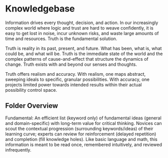 # Knowledgebase

Information drives every thought, decision, and action. In our increasingly complex world where logic and trust are hard to weave confidently, it is easy to get lost in noise, incur unknown risks, and waste large amounts of time and resources. Truth is the fundamental solution.

Truth is reality in its past, present, and future. What has been, what is, what could be, and what will be. Truth is the immediate state of the world and the complex patterns of cause-and-effect that structure the dynamics of change. Truth exists with and beyond our senses and thoughts.

Truth offers realism and accuracy. With realism, one maps abstract, sweeping ideals to specific, granular possibilities. With accuracy, one projects limited power towards intended results within their actual possibility control space.

## Folder Overview

Fundamental: An efficient list (keyword only) of fundamental ideas (general and domain-specific) with long-term value for critical thinking. Novices can scout the contextual progression (surrounding keywords/ideas) of their learning curve; experts can review for reinforcement (delayed repetition) and completion (fill knowledge holes). Like basic language and math, this information is meant to be read once, remembered intuitively, and reviewed infrequently.


